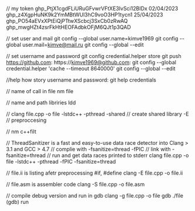 // my token
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	02/04/2023
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	25/04/2023
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
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


// set user and mail
git config --global user.name=kimve1969
git config --global user.mail=kimve@mail.ru
git config --global --edit


// set username and password
git config credential.helper store
git push
https://github.com: <username>
https://kimve1969@github.com: <password>
git config --global credential.helper 'cache --timeout 8640000'
git config --global --edit


//help how story username and password:
git help credentials

// name of call in file
nm file

// name and path libriries
ldd <file>

//
clang file.cpp -o file -lstdc++ -pthread
-shared // create shared library
-E // preproccesing

// 
nm <file>
c++filt <simbol from file>

// ThreadSanitizer is a fast and easy-to-use data race detector into Clang > 3.1 and GCC > 4.7
// complie with -fsanitize=thread -fPIC
// link with -fsanitize=thread
// run and get data races printed to stderr
clang file.cpp -o file -lstdc++ -pthread -fPIC -fsanitize=thread

// file.ii is listing afetr preprocessing #if, #define 
clang -E file.cpp -o file.ii

// file.asm is assembler code
clang -S file.cpp -o file.asm

// compile debug version and run in gdb
clang -g file.cpp -o file
gdb ./file
(gdb) run